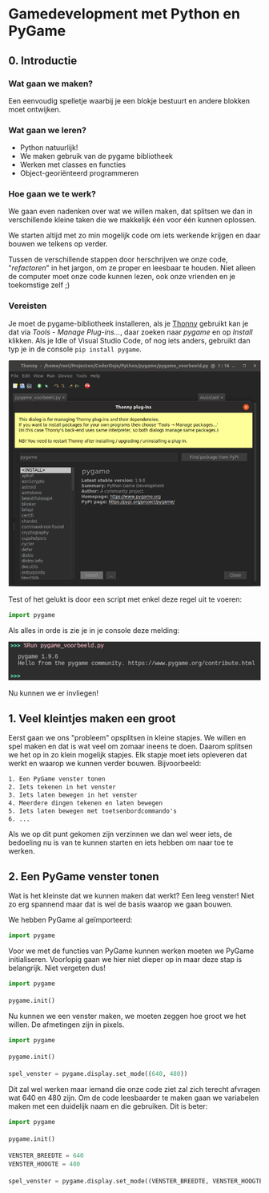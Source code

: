 # Gamedevelopment met Python en PyGame

## 0. Introductie

### Wat gaan we maken?

Een eenvoudig spelletje waarbij je een blokje bestuurt en andere blokken moet ontwijken.

### Wat gaan we leren?

 - Python natuurlijk!
 - We maken gebruik van de pygame bibliotheek
 - Werken met classes en functies
 - Object-georiënteerd programmeren

### Hoe gaan we te werk?

We gaan even nadenken over wat we willen maken, dat splitsen we dan in verschillende kleine taken die we makkelijk één voor één kunnen oplossen. 

We starten altijd met zo min mogelijk code om iets werkende krijgen en daar bouwen we telkens op verder.

Tussen de verschillende stappen door herschrijven we onze code, "*refactoren*" in het jargon, om ze proper en leesbaar te houden. Niet alleen de computer moet onze code kunnen lezen, ook onze vrienden en je toekomstige zelf ;)

### Vereisten

Je moet de pygame-bibliotheek installeren, als je [Thonny](https://thonny.org/) gebruikt kan je dat via *Tools* - *Manage Plug-ins...*, daar zoeken naar *pygame* en op *Install* klikken. Als je Idle of Visual Studio Code, of nog iets anders, gebruikt dan typ je in de console `pip install pygame`.

![Thonny PyGame](.README/thonnyPygame.png)

Test of het gelukt is door een script met enkel deze regel uit te voeren:

```python
import pygame
```

Als alles in orde is zie je in je console deze melding:

![Hello PyGame](.README/helloPygame.png)

Nu kunnen we er invliegen!

## 1. Veel kleintjes maken een groot

Eerst gaan we ons "probleem" opsplitsen in kleine stapjes. We willen en spel maken en dat is wat veel om zomaar ineens te doen. Daarom splitsen we het op in zo klein mogelijk stapjes. Elk stapje moet iets opleveren dat werkt en waarop we kunnen verder bouwen. Bijvoorbeeld:

    1. Een PyGame venster tonen
    2. Iets tekenen in het venster
    3. Iets laten bewegen in het venster
    4. Meerdere dingen tekenen en laten bewegen
    5. Iets laten bewegen met toetsenbordcommando's
    6. ...

Als we op dit punt gekomen zijn verzinnen we dan wel weer iets, de bedoeling nu is van te kunnen starten en iets hebben om naar toe te werken.

## 2. Een PyGame venster tonen

Wat is het kleinste dat we kunnen maken dat werkt? Een leeg venster! Niet zo erg spannend maar dat is wel de basis waarop we gaan bouwen. 

We hebben PyGame al geïmporteerd:

```python
import pygame
```

Voor we met de functies van PyGame kunnen werken moeten we PyGame initialiseren. Voorlopig gaan we hier niet dieper op in maar deze stap is belangrijk. Niet vergeten dus!

```python
import pygame

pygame.init()
```

Nu kunnen we een venster maken, we moeten zeggen hoe groot we het willen. De afmetingen zijn in pixels.

```python
import pygame

pygame.init()

spel_venster = pygame.display.set_mode((640, 480))
```

Dit zal wel werken maar iemand die onze code ziet zal zich terecht afvragen wat 640 en 480 zijn. Om de code leesbaarder te maken gaan we variabelen maken met een duidelijk naam en die gebruiken. Dit is beter:

```python
import pygame

pygame.init()

VENSTER_BREEDTE = 640
VENSTER_HOOGTE = 480

spel_venster = pygame.display.set_mode((VENSTER_BREEDTE, VENSTER_HOOGTE))
```
